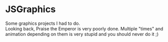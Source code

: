 # JSGraphics

Some graphics projects I had to do. <br>
Looking back, Praise the Emperor is very poorly done. Multiple "times" and animation depending on them is very stupid and you should never do it ;) <br>

